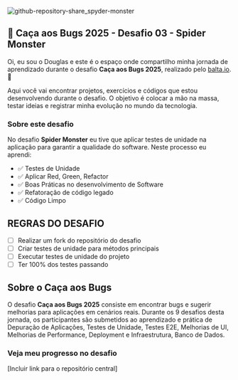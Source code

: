 ![github-repository-share_spyder-monster](https://github.com/user-attachments/assets/346c6b59-7b72-40cc-a9fc-59f740a5292b)

## 👻 Caça aos Bugs 2025 - Desafio 03 - Spider Monster

Oi, eu sou o Douglas e este é o espaço onde compartilho minha jornada de aprendizado durante o desafio **Caça aos Bugs 2025**, realizado pelo [balta.io](https://balta.io). 👻

Aqui você vai encontrar projetos, exercícios e códigos que estou desenvolvendo durante o desafio. O objetivo é colocar a mão na massa, testar ideias e registrar minha evolução no mundo da tecnologia.

### Sobre este desafio
No desafio **Spider Monster** eu tive que aplicar testes de unidade na aplicação para garantir a qualidade do software.
Neste processo eu aprendi:
* ✅ Testes de Unidade
* ✅ Aplicar Red, Green, Refactor
* ✅ Boas Práticas no desenvolvimento de Software
* ✅ Refatoração de código legado
* ✅ Código Limpo

## REGRAS DO DESAFIO
- [ ] Realizar um fork do repositório do desafio
- [ ] Criar testes de unidade para métodos principais
- [ ] Executar testes de unidade do projeto
- [ ] Ter 100% dos testes passando

## Sobre o Caça aos Bugs
O desafio **Caça aos Bugs 2025** consiste em encontrar bugs e sugerir melhorias para aplicações em cenários reais. Durante os 9 desafios desta jornada, os participantes são submetidos ao aprendizado e prática de Depuração de Aplicações, Testes de Unidade, Testes E2E, Melhorias de UI, Melhorias de Performance, Deployment e Infraestrutura,
Banco de Dados.

### Veja meu progresso no desafio
[Incluir link para o repositório central]
